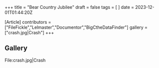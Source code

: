 +++
title = "Bear Country Jubilee"
draft = false
tags = [ ]
date = 2023-12-01T01:44:20Z

[Article]
contributors = ["FileFickle","Lelmaster","Documentor","BigCtheDataFinder"]
gallery = ["crash.jpg|Crash"]
+++
## Gallery ##
<gallery>
File:crash.jpg|Crash
</gallery>
